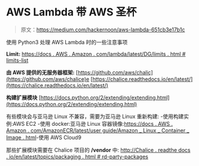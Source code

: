 # AWS Lambda 带 AWS 圣杯

> 原文：<https://medium.com/hackernoon/aws-lambda-651cb3e17b1c>

使用 Python3 处理 AWS Lambda 时的一些注意事项

**Limit:** [https://docs . AWS . Amazon . com/lambda/latest/DG/limits . html # limits-list](https://docs.aws.amazon.com/lambda/latest/dg/limits.html#limits-list)

**由 AWS 提供的无服务器框架:** [https://github.com/aws/chalic](https://github.com/aws/chalice)e
[https://chalice.readthedocs.io/en/latest/](https://chalice.readthedocs.io/en/latest/)

**构建扩展模块**
[https://docs.python.org/2/extending/extending.html](https://docs.python.org/2/extending/extending.html)

有些模块会与亚马逊 Linux 不兼容，需要为亚马逊 Linux 重新构建:
-使用构建实例:AWS EC2
-使用 docker:亚马逊 Linux 容器镜像:[https://docs . AWS . Amazon . com/AmazonECR/latest/user guide/Amazon _ Linux _ Container _ Image . html](https://docs.aws.amazon.com/AmazonECR/latest/userguide/amazon_linux_container_image.html)-使用 AWS Cloud9

那些扩展模块需要在 Chalice 项目的 **/vendor** 中:
[http://Chalice . readthe docs . io/en/latest/topics/packaging . html # rd-party-packages](http://chalice.readthedocs.io/en/latest/topics/packaging.html#rd-party-packages)